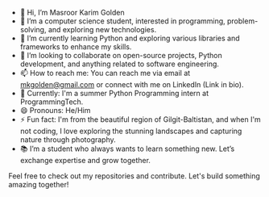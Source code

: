 - 👋 Hi, I’m Masroor Karim Golden
- 👀 I’m a computer science student, interested in programming, problem-solving, and exploring new technologies.
- 🌱 I’m currently learning Python and exploring various libraries and frameworks to enhance my skills.
- 💞️ I’m looking to collaborate on open-source projects, Python development, and anything related to software engineering.
- 📫 How to reach me: You can reach me via email at mkgolden@gmail.com or connect with me on LinkedIn (Link in bio).
- 💼 Currently: I'm a summer Python Programming intern at ProgrammingTech.
- 😄 Pronouns: He/Him
- ⚡ Fun fact: I'm from the beautiful region of Gilgit-Baltistan, and when I'm not coding, I love exploring the stunning landscapes and capturing nature through photography.
- 📚 I’m a student who always wants to learn something new. Let’s exchange expertise and grow together.

Feel free to check out my repositories and contribute. Let's build something amazing together!
